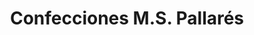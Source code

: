 ---
title: "Confecciones M.S. Pallarés"
url: /cornella-de-llobregat/confecciones-m-s-pallares/
shop: Betten
---